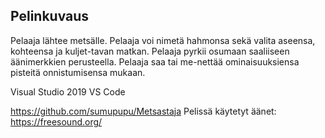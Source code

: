 ## Pelinkuvaus
Pelaaja lähtee metsälle. Pelaaja voi nimetä hahmonsa sekä valita aseensa, kohteensa ja kuljet-tavan matkan. Pelaaja pyrkii osumaan saaliiseen äänimerkkien perusteella. Pelaaja saa tai me-nettää ominaisuuksiensa pisteitä onnistumisensa mukaan.

Visual Studio 2019
VS Code

https://github.com/sumupupu/Metsastaja
Pelissä käytetyt äänet: https://freesound.org/
